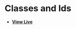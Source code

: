# Classes and Ids

- [**View Live**](https://tahmid-sarker.github.io/Modern-HTML-CSS-Notes/01-Essential-HTML/09-Classes-and-Ids/)